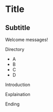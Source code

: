 # Title
## Subtitle

Welcome messages!

Directory
* A
* B
* C
* D

Introduction

Explaination

Ending
